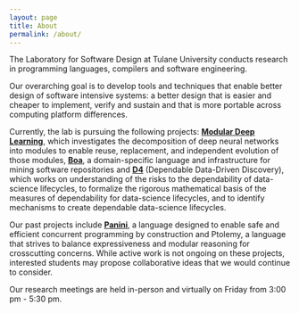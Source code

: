 ```yaml
---
layout: page
title: About
permalink: /about/
---
```


The Laboratory for Software Design at Tulane University conducts research in
programming languages, compilers and software engineering.

Our overarching goal is to develop tools and techniques that enable better
design of software intensive systems: a better design that is easier and cheaper
to implement, verify and sustain and that is more portable across computing
platform differences.

Currently, the lab is pursuing the following projects: [**Modular Deep Learning**](https://lab-design.github.io/projects.html#modular-deep-learning), which investigates the decomposition of deep neural networks into modules to enable reuse, replacement, and independent evolution of those modules, [**Boa**](http://boa.cs.iastate.edu), a domain-specific language and infrastructure for mining software repositories and [**D4**](https://www.nsf.gov/awardsearch/showAward?AWD_ID=1934884&HistoricalAwards=false) (Dependable Data-Driven Discovery), which works on understanding of the risks to the dependability of data-science lifecycles, to formalize the rigorous mathematical basis of the measures of dependability for data-science lifecycles, and to identify mechanisms to create dependable data-science lifecycles.

Our past projects include [**Panini**](http://paninij.org), a language designed to enable safe and efficient concurrent programming by construction and Ptolemy, a language that strives to balance expressiveness and modular reasoning for crosscutting concerns. While active work is not ongoing on these projects, interested students may propose collaborative ideas that we would continue to consider.

Our research meetings are held in-person and virtually on Friday from 3:00 pm - 5:30 pm.
